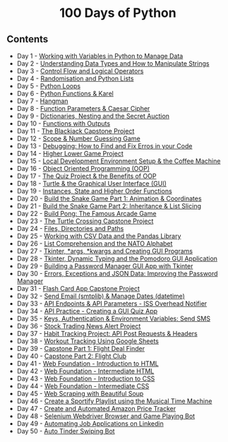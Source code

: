 <h1 align="center"> 100 Days of Python </h1>
<h2> Contents </h2>
<ul>
  <li>Day 1 - <a href="./Day 1">Working with Variables in Python to Manage Data</a></li>
  <li>Day 2 - <a href="./Day 2">Understanding Data Types and How to Manipulate Strings</a></li>
  <li>Day 3 - <a href="./Day 3">Control Flow and Logical Operators</a></li>
  <li>Day 4 - <a href="./Day 4">Randomisation and Python Lists</a></li>
  <li>Day 5 - <a href="./Day 5">Python Loops</a></li>
  <li>Day 6 - <a href="./Day 6">Python Functions & Karel</a></li>
  <li>Day 7 - <a href="./Day 7">Hangman</a></li>
  <li>Day 8 - <a href="./Day 8">Function Parameters & Caesar Cipher</a></li>
  <li>Day 9 - <a href="./Day 9">Dictionaries, Nesting and the Secret Auction</a></li>
  <li>Day 10 - <a href="./Day 10">Functions with Outputs</a></li>
  <li>Day 11 - <a href="./Day 11">The Blackjack Capstone Project</a></li>
  <li>Day 12 - <a href="./Day 12">Scope & Number Guessing Game</a></li>
  <li>Day 13 - <a href="./Day 13">Debugging: How to Find and Fix Erros in your Code</a></li>
  <li>Day 14 - <a href="./Day 14">Higher Lower Game Project</a></li>
  <li>Day 15 - <a href="./Day 15">Local Development Environment Setup & the Coffee Machine</a></li>
  <li>Day 16 - <a href="./Day 16">Object Oriented Programming (OOP)</a></li>
  <li>Day 17 - <a href="./Day 17">The Quiz Project & the Benefits of OOP</a></li>
  <li>Day 18 - <a href="./Day 18">Turtle & the Graphical User Interface (GUI)</a></li>
  <li>Day 19 - <a href="./Day 19">Instances, State and Higher Order Functions</a></li>
  <li>Day 20 - <a href="./Day 20">Build the Snake Game Part 1: Animation & Coordinates</a></li>
  <li>Day 21 - <a href="./Day 21">Build the Snake Game Part 2: Inheritance & List Slicing</a></li>
  <li>Day 22 - <a href="./Day 22">Build Pong: The Famous Arcade Game</a></li>
  <li>Day 23 - <a href="./Day 23">The Turtle Crossing Capstone Project</a></li>
  <li>Day 24 - <a href="./Day 24">Files, Directories and Paths</a></li>
  <li>Day 25 - <a href="./Day 25">Working with CSV Data and the Pandas Library</a></li>
  <li>Day 26 - <a href="./Day 26">List Comprehension and the NATO Alphabet</a></li>
  <li>Day 27 - <a href="./Day 27">Tkinter, *args, *kwargs and Creating GUI Programs</a></li>
  <li>Day 28 - <a href="./Day 28">Tkinter, Dynamic Typing and the Pomodoro GUI Application</a></li>
  <li>Day 29 - <a href="./Day 29">Building a Password Manager GUI App with Tkinter</a></li>
  <li>Day 30 - <a href="./Day 30">Errors, Exceptions and JSON Data: Improving the Password Manager</a></li>
  <li>Day 31 - <a href="./Day 31">Flash Card App Capstone Project</a></li>
  <li>Day 32 - <a href="./Day 32">Send Email (smtplib) & Manage Dates (datetime)</a></li>
  <li>Day 33 - <a href="./Day 33">API Endpoints & API Parameters - ISS Overhead Notifier</a></li>
  <li>Day 34 - <a href="./Day 34">API Practice - Creating a GUI Quiz App</a></li>
  <li>Day 35 - <a href="./Day 35">Keys, Authentication & Environment Variables: Send SMS</a></li>
  <li>Day 36 - <a href="./Day 36">Stock Trading News Alert Project</a></li>
  <li>Day 37 - <a href="./Day 37">Habit Tracking Project: API Post Requests & Headers</a></li>
  <li>Day 38 - <a href="./Day 38">Workout Tracking Using Google Sheets</a></li>
  <li>Day 39 - <a href="./Day 39">Capstone Part 1: Flight Deal Finder</a></li>
  <li>Day 40 - <a href="./Day 40">Capstone Part 2: Flight Club</a></li>
  <li>Day 41 - <a href="./Day 41">Web Foundation - Introduction to HTML</a></li>
  <li>Day 42 - <a href="./Day 42">Web Foundation - Intermediate HTML</a></li>
  <li>Day 43 - <a href="./Day 43">Web Foundation - Introduction to CSS</a></li>
  <li>Day 44 - <a href="./Day 44">Web Foundation - Intermediate CSS</a></li>
  <li>Day 45 - <a href="./Day 45">Web Scraping with Beautiful Soup</a></li>
  <li>Day 46 - <a href="./Day 46">Create a Sportify Playlist using the Musical Time Machine</a></li>
  <li>Day 47 - <a href="./Day 47">Create and Automated Amazon Price Tracker</a></li>
  <li>Day 48 - <a href="./Day 48">Selenium Webdriver Browser and Game Playing Bot</a></li>
  <li>Day 49 - <a href="./Day 49">Automating Job Applications on Linkedin</a></li>
  <li>Day 50 - <a href="./Day 50">Auto Tinder Swiping Bot</a></li>
</ul>

